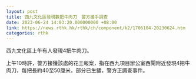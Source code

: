 ```yaml
---
layout: post
title: 西九文化區發現數把牛肉刀　警方接手調查
date: 2023-06-24 14:03:20.000000000 +08:00
link: https://news.rthk.hk/rthk/ch/component/k2/1706104-20230624.htm
categories: rthk
---
```


西九文化區上午有人發現4把牛肉刀。

上午10時許，警方接獲該處的花王報案，指在西九項目辦公室西閘附近發現4把牛肉刀，每把長約40至50厘米，部分已生鏽，警方正調查事件。
